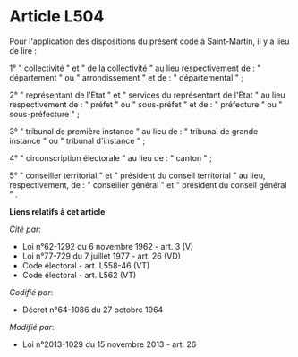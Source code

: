 # Article L504

Pour l'application des dispositions du présent code à Saint-Martin, il y a lieu de lire :

1° " collectivité "  et  " de la collectivité "  au lieu respectivement de :  " département "  ou  " arrondissement "  et
de :  " départemental "  ;

2°  " représentant de l'Etat "  et  " services du représentant de l'Etat "  au lieu respectivement de :  " préfet "  ou  "
sous-préfet "  et de :  " préfecture "  ou  " sous-préfecture "  ;

3°  " tribunal de première instance "  au lieu de :  " tribunal de grande instance "  ou  " tribunal d'instance "  ;

4°  " circonscription électorale "  au lieu de :  " canton "  ;

5°  " conseiller territorial "  et  " président du conseil territorial "  au lieu, respectivement, de :  " conseiller général
"  et  " président du conseil général " .

**Liens relatifs à cet article**

_Cité par_:

  - Loi n°62-1292 du 6 novembre 1962 - art. 3 (V)
  - Loi n°77-729 du 7 juillet 1977 - art. 26 (VD)
  - Code électoral - art. L558-46 (VT)
  - Code électoral - art. L562 (VT)

_Codifié par_:

  - Décret n°64-1086 du 27 octobre 1964

_Modifié par_:

  - Loi n°2013-1029 du 15 novembre 2013 - art. 26
